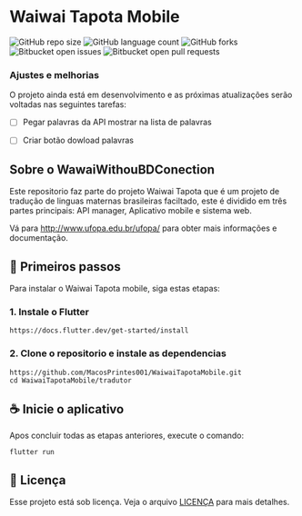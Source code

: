 # Waiwai Tapota Mobile
<!---Esses são exemplos. Veja https://shields.io para outras pessoas ou para personalizar este conjunto de escudos. Você pode querer incluir dependências, status do projeto e informações de licença aqui--->

![GitHub repo size](https://img.shields.io/github/repo-size/iuricode/README-template?style=for-the-badge)
![GitHub language count](https://img.shields.io/github/languages/count/iuricode/README-template?style=for-the-badge)
![GitHub forks](https://img.shields.io/github/forks/iuricode/README-template?style=for-the-badge)
![Bitbucket open issues](https://img.shields.io/bitbucket/issues/iuricode/README-template?style=for-the-badge)
![Bitbucket open pull requests](https://img.shields.io/bitbucket/pr-raw/iuricode/README-template?style=for-the-badge)


### Ajustes e melhorias

O projeto ainda está em desenvolvimento e as próximas atualizações serão voltadas nas seguintes tarefas:

- [ ] Pegar palavras da API mostrar na lista de palavras
- [ ] Criar botão dowload palavras




## Sobre o WawaiWithouBDConection
Este repositorio faz parte do projeto Waiwai Tapota que é um projeto de tradução de linguas maternas brasileiras faciltado, este é dividido em três partes principais: API manager, Aplicativo mobile e sistema web.

Vá para http://www.ufopa.edu.br/ufopa/ para obter mais informações e documentação.

## 🚀 Primeiros passos

Para instalar o Waiwai Tapota mobile, siga estas etapas:

### 1. Instale o Flutter

```
https://docs.flutter.dev/get-started/install
```

### 2. Clone o repositorio e instale as dependencias
```
https://github.com/MacosPrintes001/WaiwaiTapotaMobile.git
cd WaiwaiTapotaMobile/tradutor
```

## ☕ Inicie o aplicativo

Apos concluir todas as etapas anteriores, execute o comando:

```
flutter run
```

## 📝 Licença

Esse projeto está sob licença. Veja o arquivo [LICENÇA](LICENSE.md) para mais detalhes.
